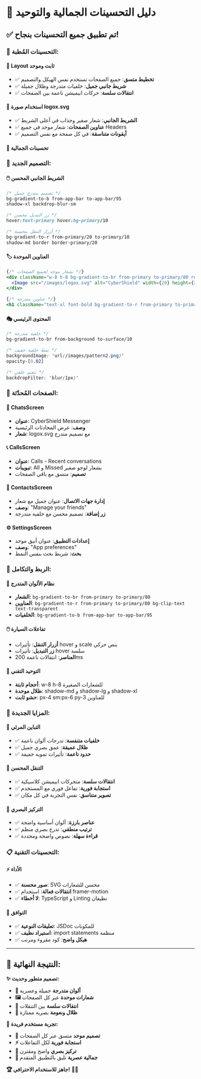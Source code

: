 # 🎨 دليل التحسينات الجمالية والتوحيد

## ✅ تم تطبيق جميع التحسينات بنجاح!

### 🌟 **التحسينات المُطبة:**

#### **🔄 Layout ثابت وموحد**
- ✅ **تخطيط متسق**: جميع الصفحات تستخدم نفس الهيكل والتصميم
- ✅ **شريط جانبي جميل**: خلفيات متدرجة وظلال جميلة
- ✅ **انتقالات سلسة**: حركات انيميشن ناعمة بين الصفحات

#### **🎯 استخدام صورة logox.svg**
- ✅ **الشريط الجانبي**: شعار صغير وجذاب في أعلى الشريط
- ✅ **عناوين الصفحات**: شعار موحد في جميع Headers
- ✅ **أيقونات متناسقة**: في كل صفحة مع نفس التصميم

#### **💫 تحسينات الجمالية**

### 🎨 **التصميم الجديد:**

#### **🖱️ الشريط الجانبي المحسن**
```css
/* تصميم متدرج جميل */
bg-gradient-to-b from-app-bar to-app-bar/95
shadow-xl backdrop-blur-sm

/* زر التبديل محسن */
hover:text-primary hover:bg-primary/10

/* أزرار التنقل محسنة */
bg-gradient-to-r from-primary/20 to-primary/10
shadow-md border border-primary/20
```

#### **🏷️ العناوين الموحدة**
```jsx
{/* نشعار موحد لجميع الصفحات */}
<div className="w-8 h-8 bg-gradient-to-br from-primary to-primary/80 rounded-lg flex items-center justify-center shadow-md">
  <Image src="/images/logox.svg" alt="CyberShield" width={20} height={20} className="object-contain filter brightness-0 invert" />
</div>

{/* عناوين متدرجة */}
<h1 className="text-xl font-bold bg-gradient-to-r from-primary to-primary/80 bg-clip-text text-transparent">
```

#### **🎭 المحتوى الرئيسي**
```css
/* خلفية متدرجة */
bg-gradient-to-br from-background to-surface/10

/* نمط خلفية خفيف */
backgroundImage: 'url(/images/pattern2.png)'
opacity-[0.02]

/* تنعيم خلفي */
backdropFilter: 'blur(1px)'
```

### 📱 **الصفحات المُحدّثة:**

#### **💬 ChatsScreen**
- **عنوان**: CyberShield Messenger
- **وصف**: عرض المحادثات الرئيسية
- **شعار**: logox.svg مع تصميم متدرج

#### **📞 CallsScreen**  
- **عنوان**: Calls - Recent conversations
- **تبويبات**: All و Missed بشعار لوجو صغير
- **تصميم**: متسق مع باقي الصفحات

#### **👥 ContactsScreen**
- **إدارة جهات الاتصال**: عنوان جميل مع شعار
- **وصف**: "Manage your friends"
- **زر إضافة**: تصميم محسن مع خلفية متدرجة

#### **⚙️ SettingsScreen**
- **إعدادات التطبيق**: عنوان أنيق موحد  
- **وصف**: "App preferences"
- **بحث**: شريط بحث بنفس النمط

### 🔗 **الربط والتكامل:**

#### **🎨 نظام الألوان المتدرج**
- **الشعار**: `bg-gradient-to-br from-primary to-primary/80`
- **العناوين**: `bg-gradient-to-r from-primary to-primary/80 bg-clip-text text-transparent`
- **الخلفيات**: `bg-gradient-to-b from-app-bar to-app-bar/95`

#### **🖱️ تفاعلات السيارة**
- **أزرار التنقل**: تأثيرات hover و scale بنص حركي
- **زر التبديل**: تأثيرات hover سلسة
- **العناصر**: انتقالات ناعمة 200ms

#### **📐 التوحيد التقني**
- **أحجام ثابتة**: w-8 h-8 للشعارات الصغيرة
- **ظلال موحدة**: shadow-md و shadow-lg و shadow-xl
- **حشو ثابت**: px-4 sm:px-6 py-3 للعناوين

### 🚀 **المزايا الجديدة:**

#### **🎪 التباين المرئي**
- ✅ **خلفيات متنفسة**: تدرجات ألوان ناعمة
- ✅ **ظلال عميقة**: عمق بصري جميل  
- ✅ **حدود ناعمة**: تأثيرات تمويه خفيفة

#### **🔄 التنقل المحسن**
- ✅ **انتقالات سلسة**: متحركات انيميشن كلاسيكية
- ✅ **استجابة فورية**: تفاعل فوري مع المستخدم
- ✅ **تصوير متناسق**: نفس التجربة في كل مكان

#### **🎯 التركيز البصري**
- ✅ **عناصر بارزة**: ألوان أساسية واضحة
- ✅ **ترتيب منطقي**: تدرج بصري منظم
- ✅ **قراءة سهلة**: نصوص واضحة ومحددة

### 📋 **التحسينات التقنية:**

#### **⚡ الأداء**
- ✅ **صور محسنة**: SVG محسن للشعارات  
- ✅ **انتقالات فعالة**: استخدام framer-motion
- ✅ **لا أخطاء**: TypeScript و Linting نظيفان

#### **🔧 التوافق**
- ✅ **تعليقات النوعية**: JSDoc للمكونات
- ✅ **استيراد نظيف**: import statements منظمة
- ✅ **هيكل واضح**: كود مقروء ومرتب

---

## 🎉 النتيجة النهائية:

**✨ تصميم متطور وحديث:**
- **🎨 ألوان متدرجة** جميلة وعصرية
- **🖼️ شعارات موحدة** عبر كل الصفحات
- **🌊 انتقالات سلسة** بين التنقلات
- **💎 ظلال ونعومة** بصرية ممتازة

**🚀 تجربة مستخدم فريدة:**
- **📱 تصميم موحد** متسق عبر كل الصفحات
- **⚡ استجابة فورية** لكل التفاعلات
- **🎯 تركيز بصري** واضح ومقترن
- **💫 جمالية عصرية** تليق بالتطبيق المتقدم

**🏆 جاهز للاستخدام الاحترافي!** 🎯✨
